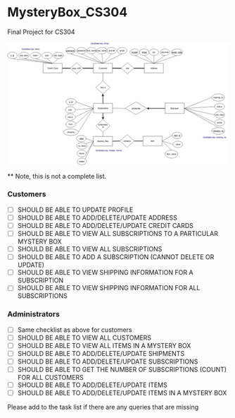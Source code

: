 # MysteryBox_CS304
Final Project for CS304

![ER Diagram](https://github.com/hdengg/MysteryBox_CS304/blob/master/MysteryBoxRevised.jpg)

** Note, this is not a complete list. 

### Customers

- [ ] SHOULD BE ABLE TO UPDATE PROFILE
- [ ] SHOULD BE ABLE TO ADD/DELETE/UPDATE ADDRESS
- [ ] SHOULD BE ABLE TO ADD/DELETE/UPDATE CREDIT CARDS
- [ ] SHOULD BE ABLE TO VIEW ALL SUBSCRIPTIONS TO A PARTICULAR MYSTERY BOX
- [ ] SHOULD BE ABLE TO VIEW ALL SUBSCRIPTIONS 
- [ ] SHOULD BE ABLE TO ADD A SUBSCRIPTION (CANNOT DELETE OR UPDATE) 
- [ ] SHOULD BE ABLE TO VIEW SHIPPING INFORMATION FOR A SUBSCRIPTION 
- [ ] SHOULD BE ABLE TO VIEW SHIPPING INFORMATION FOR ALL SUBSCRIPTIONS 

### Administrators
- [ ] Same checklist as above for customers
- [ ] SHOULD BE ABLE TO VIEW ALL CUSTOMERS 
- [ ] SHOULD BE ABLE TO VIEW ALL ITEMS IN A MYSTERY BOX 
- [ ] SHOULD BE ABLE TO ADD/DELETE/UPDATE SHIPMENTS 
- [ ] SHOULD BE ABLE TO ADD/DELETE/UPDATE SUBSCRIPTIONS 
- [ ] SHOULD BE ABLE TO GET THE NUMBER OF SUBSCRIPTIONS (COUNT) FOR ALL CUSTOMERS 
- [ ] SHOULD BE ABLE TO ADD/DELETE/UPDATE ITEMS 
- [ ] SHOULD BE ABLE TO ADD/DELETE/UPDATE ITEMS IN A MYSTERY BOX

Please add to the task list if there are any queries that are missing
